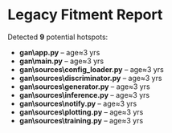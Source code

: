 # Legacy Fitment Report

Detected **9** potential hotspots:

* **gan\app.py** – age≈3 yrs
* **gan\main.py** – age≈3 yrs
* **gan\sources\config_loader.py** – age≈3 yrs
* **gan\sources\discriminator.py** – age≈3 yrs
* **gan\sources\generator.py** – age≈3 yrs
* **gan\sources\inference.py** – age≈3 yrs
* **gan\sources\notify.py** – age≈3 yrs
* **gan\sources\plotting.py** – age≈3 yrs
* **gan\sources\training.py** – age≈3 yrs